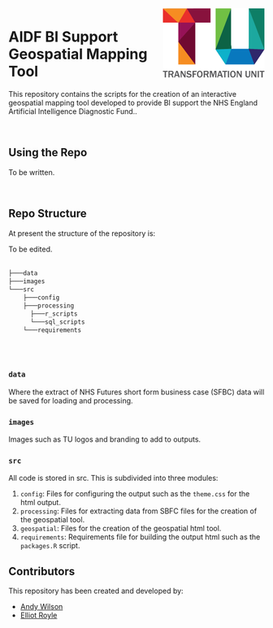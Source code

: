 <img src="images/TU_logo_large.png" alt="TU logo" width="200" align="right"/>

# AIDF BI Support Geospatial Mapping Tool

This repository contains the scripts for the creation of an interactive geospatial mapping tool developed to provide BI support the NHS England Artificial Intelligence Diagnostic Fund..

<br/>

## Using the Repo

To be written.

<br/>

## Repo Structure

At present the structure of the repository is:

To be edited.

``` plaintext

├───data
├───images
└───src
    ├───config
    ├───processing
      ├───r_scripts
      └───sql_scripts
    └───requirements
    
```

<br/>

### `data`
Where the extract of NHS Futures short form business case (SFBC) data will be saved for loading and processing.

### `images`

Images such as TU logos and branding to add to outputs.

### `src`

All code is stored in src. This is subdivided into three modules:

1. `config`: Files for configuring the output such as the `theme.css` for the html output.
2. `processing`: Files for extracting data from SBFC files for the creation of the geospatial tool.
3. `geospatial`: Files for the creation of the geospatial html tool.
4. `requirements`: Requirements file for building the output html such as the `packages.R` script.

## Contributors

This repository has been created and developed by:

-   [Andy Wilson](https://github.com/ASW-Analyst)
-   [Elliot Royle](https://github.com/elliotroyle)